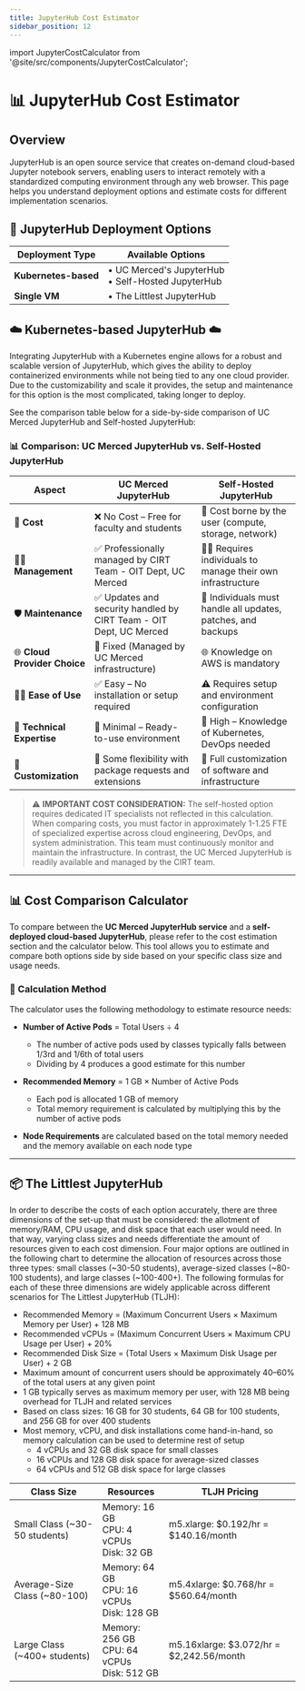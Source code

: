 ```yaml
---
title: JupyterHub Cost Estimator
sidebar_position: 12
---
```


import JupyterCostCalculator from '@site/src/components/JupyterCostCalculator';

# 📊 JupyterHub Cost Estimator

## Overview
JupyterHub is an open source service that creates on-demand cloud-based Jupyter notebook servers, enabling users to interact remotely with a standardized computing environment through any web browser. This page helps you understand deployment options and estimate costs for different implementation scenarios.

## 🚀 JupyterHub Deployment Options

| Deployment Type | Available Options |
|----------------|-------------------|
| **Kubernetes-based** | • UC Merced's JupyterHub<br/>• Self-Hosted JupyterHub |
| **Single VM** | • The Littlest JupyterHub |

## ☁️ Kubernetes-based JupyterHub ☁️

Integrating JupyterHub with a Kubernetes engine allows for a robust and scalable version of JupyterHub, which gives the ability to deploy containerized environments while not being tied to any one cloud provider. Due to the customizability and scale it provides, the setup and maintenance for this option is the most complicated, taking longer to deploy.

See the comparison table below for a side-by-side comparison of UC Merced JupyterHub and Self-hosted JupyterHub:


### 📊 Comparison: UC Merced JupyterHub vs. Self-Hosted JupyterHub

| **Aspect**                 | **UC Merced JupyterHub**                                           | **Self-Hosted JupyterHub**                                                      |
|---------------------------|---------------------------------------------------------------------|----------------------------------------------------------------------------------|
| 💸 **Cost**               | ❌ No Cost – Free for faculty and students                         | 💸 Cost borne by the user (compute, storage, network)                            |
| 👨‍🔧 **Management**       | ✅ Professionally managed by CIRT Team - OIT Dept, UC Merced        | 🧑‍💻 Requires individuals to manage their own infrastructure                     |
| 🛡️ **Maintenance**        | ✅ Updates and security handled by CIRT Team - OIT Dept, UC Merced  | 🔧 Individuals must handle all updates, patches, and backups                     |
| 🌐 **Cloud Provider Choice** | 🚫 Fixed (Managed by UC Merced infrastructure)                    | 🌐 Knowledge on AWS is mandatory
| 🧑‍🏫 **Ease of Use**       | ✅ Easy – No installation or setup required                         | ⚠️ Requires setup and environment configuration                                 |
| 📘 **Technical Expertise** | 🚫 Minimal – Ready-to-use environment                              | 📘 High – Knowledge of Kubernetes, DevOps needed                                 |
| 🧩 **Customization**       | 🧩 Some flexibility with package requests and extensions            | 🎨 Full customization of software and infrastructure                             |


> ⚠️ **IMPORTANT COST CONSIDERATION:** The self-hosted option requires dedicated IT specialists not reflected in this calculation. When comparing costs, you must factor in approximately 1-1.25 FTE of specialized expertise across cloud engineering, DevOps, and system administration. This team must continuously monitor and maintain the infrastructure. In contrast, the UC Merced JupyterHub is readily available and managed by the CIRT team.

---

## 📊 Cost Comparison Calculator

To compare between the **UC Merced JupyterHub service** and a **self-deployed cloud-based JupyterHub**, please refer to the cost estimation section and the calculator below. This tool allows you to estimate and compare both options side by side based on your specific class size and usage needs.

### 🧮 Calculation Method

The calculator uses the following methodology to estimate resource needs:

- **Number of Active Pods** = Total Users ÷ 4  
  - The number of active pods used by classes typically falls between 1/3rd and 1/6th of total users  
  - Dividing by 4 produces a good estimate for this number  

- **Recommended Memory** = 1 GB × Number of Active Pods  
  - Each pod is allocated 1 GB of memory  
  - Total memory requirement is calculated by multiplying this by the number of active pods  

- **Node Requirements** are calculated based on the total memory needed and the memory available on each node type  

---

<JupyterCostCalculator />

## 📦 The Littlest JupyterHub

In order to describe the costs of each option accurately, there are three dimensions of the set-up that must be considered: the allotment of memory/RAM, CPU usage, and disk space that each user would need. In that way, varying class sizes and needs differentiate the amount of resources given to each cost dimension. Four major options are outlined in the following chart to determine the allocation of resources across those three types: small classes (~30-50 students), average-sized classes (~80-100 students), and large classes (~100-400+). The following formulas for each of these three dimensions are widely applicable across different scenarios for The Littlest JupyterHub (TLJH):

- Recommended Memory = (Maximum Concurrent Users × Maximum Memory per User) + 128 MB  
- Recommended vCPUs = (Maximum Concurrent Users × Maximum CPU Usage per User) + 20%  
- Recommended Disk Size = (Total Users × Maximum Disk Usage per User) + 2 GB  
- Maximum amount of concurrent users should be approximately 40–60% of the total users at any given point  
- 1 GB typically serves as maximum memory per user, with 128 MB being overhead for TLJH and related services  
- Based on class sizes: 16 GB for 30 students, 64 GB for 100 students, and 256 GB for over 400 students  
- Most memory, vCPU, and disk installations come hand-in-hand, so memory calculation can be used to determine rest of setup  
  - 4 vCPUs and 32 GB disk space for small classes  
  - 16 vCPUs and 128 GB disk space for average-sized classes  
  - 64 vCPUs and 512 GB disk space for large classes  

| Class Size                      | Resources                                      | TLJH Pricing                           |
|--------------------------------|------------------------------------------------|----------------------------------------|
| Small Class (~30-50 students)  | Memory: 16 GB<br/>CPU: 4 vCPUs<br/>Disk: 32 GB | m5.xlarge: $0.192/hr = $140.16/month  |
| Average-Size Class (~80-100)   | Memory: 64 GB<br/>CPU: 16 vCPUs<br/>Disk: 128 GB | m5.4xlarge: $0.768/hr = $560.64/month |
| Large Class (~400+ students)   | Memory: 256 GB<br/>CPU: 64 vCPUs<br/>Disk: 512 GB | m5.16xlarge: $3.072/hr = $2,242.56/month |

